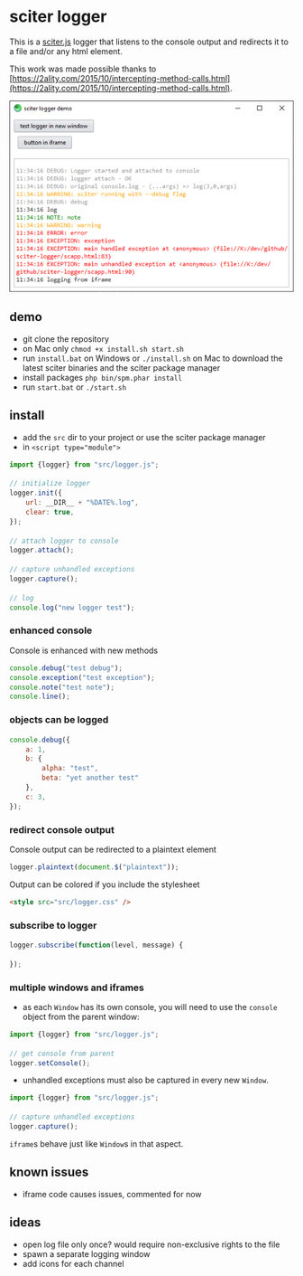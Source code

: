 # sciter logger

This is a [sciter.js](https://sciter.com/) logger that listens to the console output and redirects it to a file and/or any html element.

This work was made possible thanks to [https://2ality.com/2015/10/intercepting-method-calls.html](https://2ality.com/2015/10/intercepting-method-calls.html).

![sciter logger screenshot](screenshot.png)

## demo

- git clone the repository
- on Mac only `chmod +x install.sh start.sh`
- run `install.bat` on Windows or `./install.sh` on Mac to download the latest sciter binaries and the sciter package manager
- install packages `php bin/spm.phar install`
- run `start.bat` or `./start.sh`

## install

- add the `src` dir to your project or use the sciter package manager
- in `<script type="module">`

```js
import {logger} from "src/logger.js";

// initialize logger
logger.init({
    url: __DIR__ + "%DATE%.log",
    clear: true,
});

// attach logger to console
logger.attach();

// capture unhandled exceptions
logger.capture();

// log
console.log("new logger test");
```

### enhanced console

Console is enhanced with new methods

```js
console.debug("test debug");
console.exception("test exception");
console.note("test note");
console.line();
```

### objects can be logged

```js
console.debug({
    a: 1,
    b: {
        alpha: "test",
        beta: "yet another test"
    },
    c: 3,
});
```

### redirect console output

Console output can be redirected to a plaintext element

```js
logger.plaintext(document.$("plaintext"));
```

Output can be colored if you include the stylesheet

```html
<style src="src/logger.css" />
```

### subscribe to logger

```js
logger.subscribe(function(level, message) {

});
```

### multiple windows and iframes

- as each `Window` has its own console, you will need to use the `console` object from the parent window:

```js
import {logger} from "src/logger.js";

// get console from parent
logger.setConsole();
```

- unhandled exceptions must also be captured in every new `Window`.

```js
import {logger} from "src/logger.js";

// capture unhandled exceptions
logger.capture();
```

`iframe`s behave just like `Window`s in that aspect.

## known issues

- iframe code causes issues, commented for now

## ideas

- open log file only once? would require non-exclusive rights to the file
- spawn a separate logging window
- add icons for each channel
